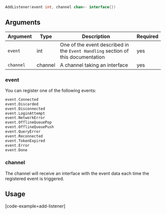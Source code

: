 ```go
AddListener(event int, channel chan<- interface{})
```

## Arguments

| Argument | Type | Description | Required |
|--------|------|-------------|------------ |
| `event` | int | One of the event described in the `Event Handling` section of this documentation  | yes |
| `channel` | channel | A channel taking an interface | yes |

### __event__

You can register one of the following events:
```go
event.Connected
event.Discarded
event.Disconnected
event.LoginAttempt
event.NetworkError
event.OfflineQueuePop
event.OfflineQueuePush
event.QueryError
event.Reconnected
event.TokenExpired
event.Error
event.Done
```

### __channel__

The channel will receive an interface with the event data each time the registered event is triggered.

## Usage

[code-example=add-listener]
